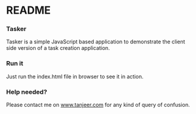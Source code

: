 # README #

### Tasker ###
Tasker  is a simple JavaScript based application to demonstrate the client side version of a task creation
application.

### Run it ###
Just run the index.html file in browser to see it in action.

### Help needed? ###
Please contact me on www.tanjeer.com for any kind of query of confusion.